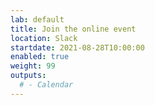 ```yaml
---
lab: default
title: Join the online event
location: Slack
startdate: 2021-08-28T10:00:00
enabled: true
weight: 99
outputs:
  # - Calendar
---
```

